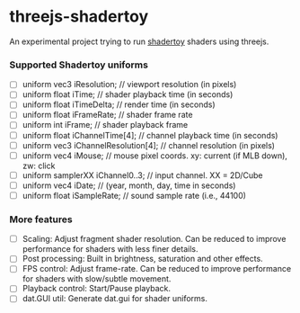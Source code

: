 # threejs-shadertoy
An experimental project trying to run [shadertoy](https://www.shadertoy.com/) shaders using threejs.

### Supported Shadertoy uniforms
- [ ] uniform vec3      iResolution;           // viewport resolution (in pixels)
- [ ] uniform float     iTime;                 // shader playback time (in seconds)
- [ ] uniform float     iTimeDelta;            // render time (in seconds)
- [ ] uniform float     iFrameRate;            // shader frame rate
- [ ] uniform int       iFrame;                // shader playback frame
- [ ] uniform float     iChannelTime[4];       // channel playback time (in seconds)
- [ ] uniform vec3      iChannelResolution[4]; // channel resolution (in pixels)
- [ ] uniform vec4      iMouse;                // mouse pixel coords. xy: current (if MLB down), zw: click
- [ ] uniform samplerXX iChannel0..3;          // input channel. XX = 2D/Cube
- [ ] uniform vec4      iDate;                 // (year, month, day, time in seconds)
- [ ] uniform float     iSampleRate;           // sound sample rate (i.e., 44100)

### More features
- [ ] Scaling: Adjust fragment shader resolution. Can be reduced to improve performance for shaders with less finer details. 
- [ ] Post processing: Built in brightness, saturation and other effects.
- [ ] FPS control: Adjust frame-rate. Can be reduced to improve performance for shaders with slow/subtle movement.
- [ ] Playback control: Start/Pause playback.
- [ ] dat.GUI util: Generate dat.gui for shader uniforms.